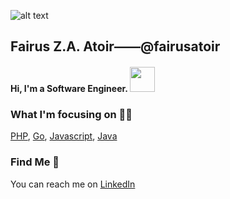![alt text](https://juanlu.is/assets/images/hello-world-header.png)

## Fairus Z.A. Atoir——@fairusatoir

<h4>
	Hi, I'm a Software Engineer. <img src="https://media.tenor.com/images/b617c36f9db276d3146e974b8ff64f4c/tenor.gif" width="40">
</h4>
	
### What I'm focusing on :man_technologist:
[PHP](https://www.php.net/), [Go](https://go.dev), [Javascript](https://www.javascript.com/), [Java](https://www.java.com/en/)

### Find Me :iphone:
    
You can reach me on [LinkedIn](https://www.linkedin.com/in/fairusatoir)
